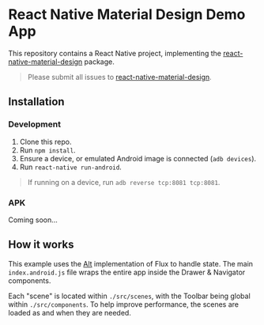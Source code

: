 # React Native Material Design Demo App

This repository contains a React Native project, implementing the [react-native-material-design](https://github.com/react-native-material-design/react-native-material-design) package.

> Please submit all issues to [react-native-material-design](https://github.com/react-native-material-design/react-native-material-design/issues).

## Installation

### Development

1. Clone this repo.
2. Run `npm install`.
3. Ensure a device, or emulated Android image is connected (`adb devices`).
4. Run `react-native run-android`.

> If running on a device, run `adb reverse tcp:8081 tcp:8081`.

### APK

Coming soon...

## How it works

This example uses the [Alt](http://alt.js.org) implementation of Flux to handle state.
The main `index.android.js` file wraps the entire app inside the Drawer & Navigator components.

Each "scene" is located within `./src/scenes`, with the Toolbar being global within `./src/components`. To help improve performance, the scenes are loaded as and when they are needed.